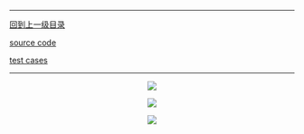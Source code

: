----------
[回到上一级目录](https://zhaochenyou.github.io/Way-to-Algorithm/Chapter-2/)

[source code](https://github.com/zhaochenyou/Way-to-Algorithm/blob/master/Chapter-2/src/BidirectionalBreadthSearch.hpp)

[test cases](https://github.com/zhaochenyou/Way-to-Algorithm/blob/master/Chapter-2/src/BidirectionalBreadthSearch.cpp)

----------
<p align="center"><img src="https://github.com/zhaochenyou/Way-to-Algorithm/raw/master/Chapter-2/res/BidirectionalBreadthSearch_1.png" /></p>
<p align="center"><img src="https://github.com/zhaochenyou/Way-to-Algorithm/raw/master/Chapter-2/res/BidirectionalBreadthSearch_2.png" /></p>
<p align="center"><img src="https://github.com/zhaochenyou/Way-to-Algorithm/raw/master/Chapter-2/res/BidirectionalBreadthSearch_3.png" /></p>

